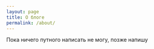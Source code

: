 ```yaml
---
layout: page
title: О блоге
permalink: /about/
---
```


Пока ничего путного написать не могу, позже напишу